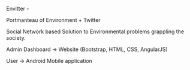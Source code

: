 Envitter - 

Portmanteau of Environment + Twitter

Social Network based Solution to Environmental problems grappling the society.

Admin Dashboard -> Website (Bootstrap, HTML, CSS, AngularJS)

User -> Android Mobile application
